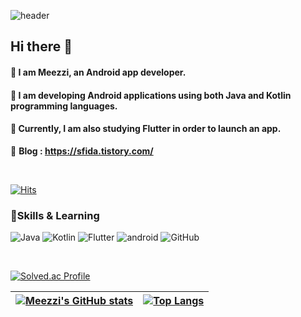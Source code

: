 

![header](https://capsule-render.vercel.app/api?type=waving&color=auto&height=300&section=header&text=Meezzi&fontSize=90)


## Hi there 👋
#### 🌱 I am Meezzi, an Android app developer.
#### 🌱 I am developing Android applications using both Java and Kotlin programming languages.
#### 🌱 Currently, I am also studying Flutter in order to launch an app.
🌱 **Blog : https://sfida.tistory.com/**


</br>

[![Hits](https://hits.seeyoufarm.com/api/count/incr/badge.svg?url=https%3A%2F%2Fgithub.com%2FMeezzi&count_bg=%23697DB6&title_bg=%23555555&icon=&icon_color=%23E7E7E7&title=hits&edge_flat=false)](https://hits.seeyoufarm.com)

### 📝Skills & Learning

![Java](https://img.shields.io/badge/Java-007396?style=for-the-badge&logo=Java&logoColor=white)
![Kotlin](https://img.shields.io/badge/Kotlin-0095D5?&style=for-the-badge&logo=kotlin&logoColor=white)
![Flutter](https://img.shields.io/badge/Flutter-02569B?style=for-the-badge&logo=flutter&logoColor=white)
![android](https://img.shields.io/badge/Android-3DDC84?style=for-the-badge&logo=android&logoColor=white)
![GitHub](https://img.shields.io/badge/GitHub-181717?style=for-the-badge&logo=GitHub&logoColor=white)



</br>



[![Solved.ac Profile](http://mazassumnida.wtf/api/v2/generate_badge?boj=alswlrkswl)](https://solved.ac/alswlrkswl/)


[![Meezzi's GitHub stats](https://github-readme-stats.vercel.app/api?username=Meezzi&theme=rose&show_icons=true)](https://github.com/Meezzi/github-readme-stats)|[![Top Langs](https://github-readme-stats.vercel.app/api/top-langs/?username=Meezzi&theme=rose&layout=compact)](https://github.com/anuraghazra/github-readme-stats)
:-:|:-:|

<br><br>




<!--
**Kminzzi/KMinzzi** is a ✨ _special_ ✨ repository because its `README.md` (this file) appears on your GitHub profile.


Here are some ideas to get you started:
- 🔭 I’m currently working on ...
- 🌱 I’m currently learning ...
- 👯 I’m looking to collaborate on ...
- 🤔 I’m looking for help with ...
- 💬 Ask me about ...
- 📫 How to reach me: ...
- 😄 Pronouns: ...
- ⚡ Fun fact: ...
-->
